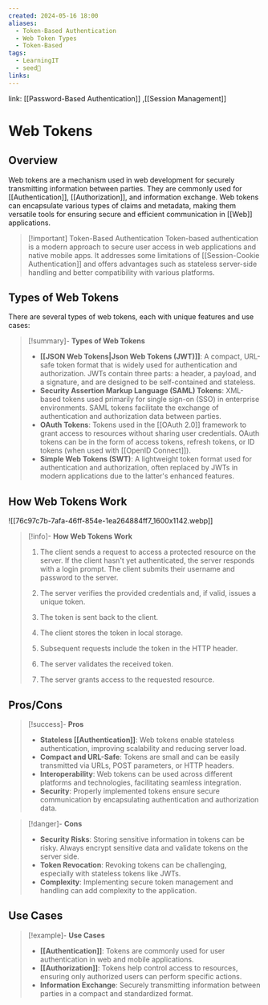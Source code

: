 ```yaml
---
created: 2024-05-16 18:00
aliases:
  - Token-Based Authentication
  - Web Token Types
  - Token-Based
tags:
  - LearningIT
  - seed🌱
links:
---
```


link: [[Password-Based Authentication]] ,[[Session Management]]

# Web Tokens

## Overview

Web tokens are a mechanism used in web development for securely transmitting information between parties. They are commonly used for [[Authentication]], [[Authorization]], and information exchange. Web tokens can encapsulate various types of claims and metadata, making them versatile tools for ensuring secure and efficient communication in [[Web]] applications.


> [!important] Token-Based Authentication
> Token-based authentication is a modern approach to secure user access in web applications and native mobile apps. It addresses some limitations of [[Session-Cookie Authentication]] and offers advantages such as stateless server-side handling and better compatibility with various platforms.

## Types of Web Tokens

There are several types of web tokens, each with unique features and use cases:

> [!summary]- **Types of Web Tokens**
> 
> - **[[JSON Web Tokens|Json Web Tokens (JWT)]]**: A compact, URL-safe token format that is widely used for authentication and authorization. JWTs contain three parts: a header, a payload, and a signature, and are designed to be self-contained and stateless.
> - **Security Assertion Markup Language (SAML) Tokens**: XML-based tokens used primarily for single sign-on (SSO) in enterprise environments. SAML tokens facilitate the exchange of authentication and authorization data between parties.
> - **OAuth Tokens**: Tokens used in the [[OAuth 2.0]] framework to grant access to resources without sharing user credentials. OAuth tokens can be in the form of access tokens, refresh tokens, or ID tokens (when used with [[OpenID Connect]]).
> - **Simple Web Tokens (SWT)**: A lightweight token format used for authentication and authorization, often replaced by JWTs in modern applications due to the latter's enhanced features.

## How Web Tokens Work
![[76c97c7b-7afa-46ff-854e-1ea264884ff7_1600x1142.webp]]

> [!info]- **How Web Tokens Work**
> 
>1. The client sends a request to access a protected resource on the server. If the client hasn't yet authenticated, the server responds with a login prompt. The client submits their username and password to the server.
>    
>2. The server verifies the provided credentials and, if valid, issues a unique token.
>    
>3. The token is sent back to the client.
>    
>4. The client stores the token in local storage. 
>    
>5. Subsequent requests include the token in the HTTP header.
>    
>6. The server validates the received token.
>    
>7. The server grants access to the requested resource.

## Pros/Cons

> [!success]- **Pros**
> - **Stateless [[Authentication]]**: Web tokens enable stateless authentication, improving scalability and reducing server load.
> - **Compact and URL-Safe**: Tokens are small and can be easily transmitted via URLs, POST parameters, or HTTP headers.
> - **Interoperability**: Web tokens can be used across different platforms and technologies, facilitating seamless integration.
> - **Security**: Properly implemented tokens ensure secure communication by encapsulating authentication and authorization data.


> [!danger]- **Cons**
> - **Security Risks**: Storing sensitive information in tokens can be risky. Always encrypt sensitive data and validate tokens on the server side.
> - **Token Revocation**: Revoking tokens can be challenging, especially with stateless tokens like JWTs.
> - **Complexity**: Implementing secure token management and handling can add complexity to the application.

## Use Cases

> [!example]- **Use Cases**
> 
> - **[[Authentication]]**: Tokens are commonly used for user authentication in web and mobile applications.
> - **[[Authorization]]**: Tokens help control access to resources, ensuring only authorized users can perform specific actions.
> - **Information Exchange**: Securely transmitting information between parties in a compact and standardized format.



